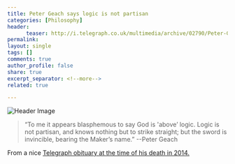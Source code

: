 ```yaml
---
title: Peter Geach says logic is not partisan
categories: [Philosophy]
header:
      teaser: http://i.telegraph.co.uk/multimedia/archive/02790/Peter-Geach_2790820b.jpg
permalink: 
layout: single
tags: []
comments: true
author_profile: false
share: true
excerpt_separator: <!--more-->
related: true

---
```


![Header Image](http://i.telegraph.co.uk/multimedia/archive/02790/Peter-Geach_2790820b.jpg)


>“To me it appears blasphemous to say God is 'above’ logic. Logic is not partisan, and knows nothing but to strike straight; but the sword is invincible, bearing the Maker’s name.” --Peter Geach

From a nice [Telegraph obituary at the time of his death in 2014.](http://www.telegraph.co.uk/news/obituaries/10572088/Peter-Geach-obituary.html)